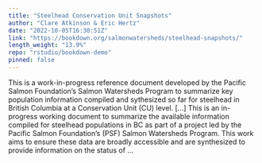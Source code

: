 ```yaml
---
title: "Steelhead Conservation Unit Snapshots"
author: "Clare Atkinson & Eric Hertz"
date: "2022-10-05T16:30:51Z"
link: "https://bookdown.org/salmonwatersheds/steelhead-snapshots/"
length_weight: "13.9%"
repo: "rstudio/bookdown-demo"
pinned: false
---
```


This is a work-in-progress reference document developed by the Pacific Salmon Foundation’s Salmon Watersheds Program to summarize key population information compiled and sythesized so far for steelhead in British Columbia at a Conservation Unit (CU) level. [...] This is an in-progress working document to summarize the available information compiled for steelhead populations in BC as part of a project led by the Pacific Salmon Foundation’s (PSF) Salmon Watersheds Program. This work aims to ensure these data are broadly accessible and are synthesized to provide information on the status of ...
